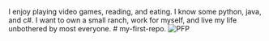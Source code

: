 I enjoy playing video games, reading, and eating. I know some python, java, and c#. I want to own a small ranch, work for myself, and live my life unbothered by most everyone. # my-first-repo.
![PFP]([url](https://www.washingtonpost.com/wp-srv/special/metro/urban-jungle/images/mistletoe.jpg)https://www.washingtonpost.com/wp-srv/special/metro/urban-jungle/images/mistletoe.jpg)
